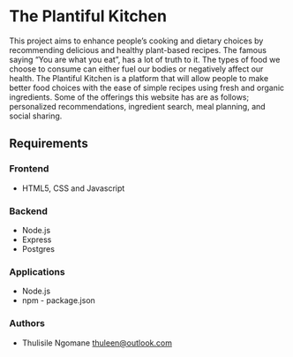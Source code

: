 # The Plantiful Kitchen

This project aims to enhance people’s cooking and dietary choices by recommending delicious and healthy plant-based recipes. The famous saying “You are what you eat”, has a lot of truth to it. The types of food we choose to consume can either fuel our bodies or negatively affect our health. The Plantiful Kitchen is a platform that will allow people to make better food choices with the ease of simple recipes using fresh and organic ingredients. Some of the offerings this website has are as follows;  personalized recommendations, ingredient search, meal planning, and social sharing.

## Requirements

### Frontend
* HTML5, CSS and Javascript

### Backend
* Node.js
* Express
* Postgres

### Applications
* Node.js
* npm - package.json

### Authors
* Thulisile Ngomane thuleen@outlook.com
